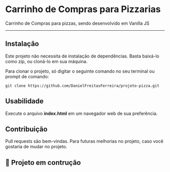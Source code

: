 # Carrinho de Compras para Pizzarias
Carrinho de Compras para pizzas, sendo desenvolvido em Vanilla JS

---------------------------------------------------------
## Instalação
Este projeto não necessita de instalação de dependências. Basta baixá-lo como zip, ou cloná-lo em sua máquina.

Para clonar o projeto, só digitar o seguinte comando no seu terminal ou prompt de comando:

```
git clone https://github.com/DanielFreitasFerreira/projeto-pizza.git
```
## Usabilidade
Execute o arquivo <b>index.html</b> em um navegador web de sua preferência.

## Contribuição
Pull requests são bem-vindas. Para futuras melhorias no projeto, caso você gostaria de mudar no projeto.

## 🚧 Projeto em contrução